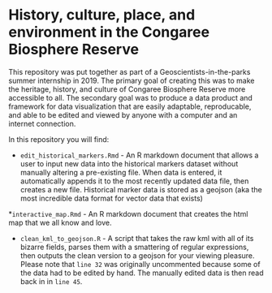 # History, culture, place, and environment in the Congaree Biosphere Reserve

This repository was put together as part of a Geoscientists-in-the-parks summer internship in 2019. The primary goal of creating this was to make the heritage, history, and culture of Congaree Biosphere Reserve more accessible to all. The secondary goal was to produce a data product and framework for data visualization that are easily adaptable, reproducable, and able to be edited and viewed by anyone with a computer and an internet connection.


In this repository you will find:

* `edit_historical_markers.Rmd` - An R markdown document that allows a user to input new data into the historical markers dataset without manually altering a pre-existing file. When data is entered, it automatically appends it to the most recently updated data file, then creates a new file. Historical marker data is stored as a geojson (aka the most incredible data format for vector data that exists)

*`interactive_map.Rmd` - An R markdown document that creates the html map that we all know and love.

* `clean_kml_to_geojson.R` - A script that takes the raw kml with all of its bizarre fields, parses them with a smattering of regular expressions, then outputs the clean version to a geojson for your viewing pleasure. Please note that `line 32` was originally uncommented because some of the data had to be edited by hand. The manually edited data is then read back in in `line 45`.
